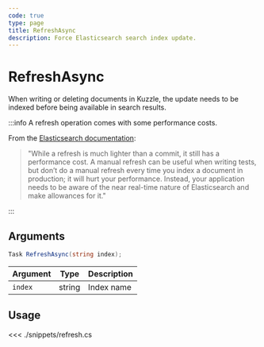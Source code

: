 ```yaml
---
code: true
type: page
title: RefreshAsync
description: Force Elasticsearch search index update.
---
```


# RefreshAsync

When writing or deleting documents in Kuzzle, the update needs to be indexed before being available in search results.

:::info
A refresh operation comes with some performance costs.

From the [Elasticsearch documentation](https://www.elastic.co/guide/en/elasticsearch/reference/5.6/docs-refresh.html):
> "While a refresh is much lighter than a commit, it still has a performance cost. A manual refresh can be useful when writing tests, but don’t do a manual refresh every time you index a document in production; it will hurt your performance. Instead, your application needs to be aware of the near real-time nature of Elasticsearch and make allowances for it."

:::

## Arguments

```cs
Task RefreshAsync(string index);
```

| Argument  | Type                       | Description       |
| --------- | -------------------------- | ----------------- |
| `index`   | string                     | Index name        |

## Usage

<<< ./snippets/refresh.cs
